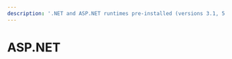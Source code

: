 ```yaml
---
description: '.NET and ASP.NET runtimes pre-installed (versions 3.1, 5.0, and 6.0)'
---
```


# ASP.NET

